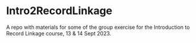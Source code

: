 # Intro2RecordLinkage

A repo with materials for some of the group exercise for the Introduction to 
Record Linkage course, 13 & 14 Sept 2023.